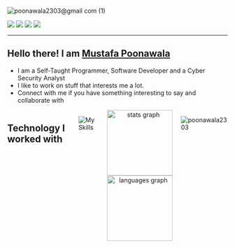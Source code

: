 ![poonawala2303@gmail com (1)](https://github.com/user-attachments/assets/7184302e-4a82-4c12-90fa-6fbc67df7519)


<p>
<a href="https://wa.me/918108279310?text=Hi+Mustafa nice to meet you" target="_blank"><img src="https://img.shields.io/badge/WhatsApp-25D366?style=for-the-badge&logo=whatsapp&logoColor=white"></a>
<a href="mailto:poonawala2303@gmail.com" target="_blank"><img src="https://img.shields.io/badge/Gmail-D14836?style=for-the-badge&logo=gmail&logoColor=white"></a>
<a href="https://www.instagram.com/mustafa23090/" target="_blank"><img src="https://img.shields.io/badge/Instagram-E4405F?style=for-the-badge&logo=instagram&logoColor=white"></a>
<a href="https://www.linkedin.com/in/mustafa-poonawala-9a1a66195/" target="_blank"><img src="https://img.shields.io/badge/LinkedIn-0077B5?style=for-the-badge&logo=linkedin&logoColor=white"></a>
</p>
<hr/>

## Hello there! I am <a href="https://www.arya-nair.in/" target="_blank">Mustafa Poonawala</a>  

<ul>
  <li>I am a Self-Taught Programmer, Software Developer and a Cyber Security Analyst</li>
  <li>I like to work on stuff that interests me a lot.</li>
  <li>Connect with me if you have something interesting to say and collaborate with</li>
</ul>
<div style="display:flex;flex-direction:row">

## Technology I worked with

<p>
 
 ![My Skills](https://skillicons.dev/icons?i=java,spring,cpp,css,docker,firebase,git,github,html,js,materialui,bootstrap,mongodb,postgres,py,react,aws,gcp,kubernetes,linux,mysql,ubuntu,vite,figma)
 
</p>

<!---[![GitHub Streak](https://github-readme-streak-stats.herokuapp.com/?user=poonawala2303&theme=react)](https://git.io/streak-stats) --->
<div align="center">
  <img src="https://github-readme-stats.vercel.app/api?username=poonawala2303&hide_title=false&hide_rank=false&show_icons=true&include_all_commits=true&count_private=true&disable_animations=false&theme=dracula&locale=en&hide_border=false" height="150" alt="stats graph"  />
  <img src="https://github-readme-stats.vercel.app/api/top-langs?username=poonawala2303&locale=en&hide_title=false&layout=compact&card_width=320&langs_count=5&theme=dracula&hide_border=false" height="150" alt="languages graph"  />
</div>
<!--- <p><img align="center" src="https://github-readme-stats.vercel.app/api/top-langs?username=poonawala2303&show_icons=true&locale=en&layout=compact" alt="poonawala2303" /></p> --->
<p align="left"> <img src="https://komarev.com/ghpvc/?username=poonawala2303&label=Profile%20views&color=0e75b6&style=flat" alt="poonawala2303" /> </p>

</div>
